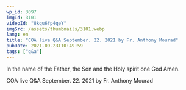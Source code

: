 ```yaml
---
wp_id: 3097
imgId: 3101
videoId: "8kqu6fp4qeY"
imgSrc: /assets/thumbnails/3101.webp
lang: en
title: "COA live Q&A September. 22. 2021 by Fr. Anthony Mourad"
pubDate: 2021-09-23T10:49:59
tags: ["q&a"]
---
```


<p>In the name of the Father, the Son and the Holy spirit one God Amen.</p>
<p>COA live Q&amp;A September. 22. 2021 by Fr. Anthony Mourad</p>
